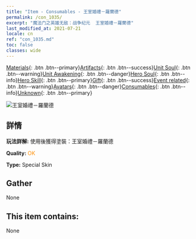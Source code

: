 ```yaml
---
title: "Item - Consumables - 王室婚禮－羅蘭德"
permalink: /con_1035/
excerpt: "魔法门之英雄无敌：战争纪元  王室婚禮－羅蘭德"
last_modified_at: 2021-07-21
locale: cn
ref: "con_1035.md"
toc: false
classes: wide
---
```

 [Materials](/ItemsCN/){: .btn .btn--primary}[Artifacts](/ItemsCN/Artifacts/){: .btn .btn--success}[Unit Soul](/ItemsCN/UnitSoul/){: .btn .btn--warning}[Unit Awakening](/ItemsCN/UnitAwakening/){: .btn .btn--danger}[Hero Soul](/ItemsCN/HeroSoul/){: .btn .btn--info}[Hero Skill](/ItemsCN/HeroSkill/){: .btn .btn--primary}[Gift](/ItemsCN/Gift/){: .btn .btn--success}[Event related](/ItemsCN/Events/){: .btn .btn--warning}[Avatars](/ItemsCN/Avatars/){: .btn .btn--danger}[Consumables](/ItemsCN/Consumables/){: .btn .btn--info}[Unknown](/ItemsCN/Unknown/){: .btn .btn--primary}

 ![王室婚禮－羅蘭德](/images/h/h_Roland7.jpg)

## 詳情
 **玩法詳解:** 使用後獲得塗裝：王室婚禮－羅蘭德

 **Quality:** <span style="color: #FF8C00">OK</span>

 **Type:** Special Skin

## Gather

  None

## This item contains:

  None


